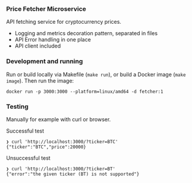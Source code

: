 ### Price Fetcher Microservice

API fetching service for cryptocurrency prices.

* Logging and metrics decoration pattern, separated in files
* API Error handling in one place
* API client included

### Development and running

Run or build locally via Makefile (`make run`), or build a Docker image (`make image`). Then run the image:

```
docker run -p 3000:3000 --platform=linux/amd64 -d fetcher:1
```

### Testing

Manually for example with curl or browser.

Successful test

```
❯ curl 'http://localhost:3000/?ticker=BTC'
{"ticker":"BTC","price":20000}
```

Unsuccessful test

```
❯ curl 'http://localhost:3000/?ticker=BT'
{"error":"the given ticker (BT) is not supported"}
```
